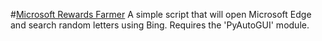 #[Microsoft Rewards Farmer](https://github.com/PROJECT-CIORBA/Microsoft-Rewards-Farmer/blob/main/Logo/logo.png?raw=true)
 A simple script that will open Microsoft Edge and search random letters using Bing.
 Requires the 'PyAutoGUI' module.
